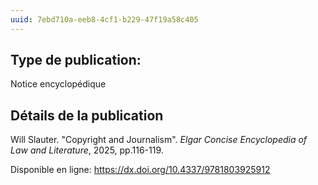 ```yaml
---
uuid: 7ebd710a-eeb8-4cf1-b229-47f19a58c405
---
```


## Type de publication:
Notice encyclopédique

## Détails de la publication

Will Slauter. "Copyright and Journalism". _Elgar Concise Encyclopedia of Law and Literature_, 2025, pp.116-119.

Disponible en ligne: https://dx.doi.org/10.4337/9781803925912
